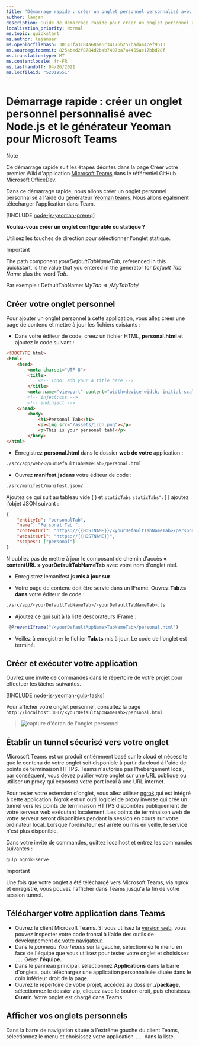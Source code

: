 ```yaml
---
title: 'Démarrage rapide : créer un onglet personnel personnalisé avec Node.js et le générateur Yeoman pour Microsoft Teams'
author: laujan
description: Guide de démarrage rapide pour créer un onglet personnel avec le générateur Yeoman pour Microsoft Teams.
localization_priority: Normal
ms.topic: quickstart
ms.author: lajanuar
ms.openlocfilehash: 30143fa3c84a68ae6c34176b252badaa4cef9613
ms.sourcegitcommit: 825abed2f8784d2bab7407ba7a4455ae17bbd28f
ms.translationtype: MT
ms.contentlocale: fr-FR
ms.lasthandoff: 04/26/2021
ms.locfileid: "52019551"
---
```

# <a name="quickstart-create-a-custom-personal-tab-with-nodejs-and-the-yeoman-generator-for-microsoft-teams"></a>Démarrage rapide : créer un onglet personnel personnalisé avec Node.js et le générateur Yeoman pour Microsoft Teams

>[!NOTE]
>Ce démarrage rapide suit les étapes décrites dans la page Créer votre premier Wiki d'application [Microsoft Teams](https://github.com/OfficeDev/generator-teams/wiki/Build-Your-First-Microsoft-Teams-App) dans le référentiel GitHub Microsoft OfficeDev.

Dans ce démarrage rapide, nous allons créer un onglet personnel personnalisé à l'aide du générateur [Yeoman teams.](https://github.com/OfficeDev/generator-teams/wiki/Build-Your-First-Microsoft-Teams-App) Nous allons également télécharger l'application dans Team.

[!INCLUDE [node-js-yeoman-prereq](~/includes/tabs/node-js-yeoman-prereq.md)]

**Voulez-vous créer un onglet configurable ou statique ?**

Utilisez les touches de direction pour sélectionner l'onglet statique.

>[!IMPORTANT]
>The path component *yourDefaultTabNameTab*, referenced in this quickstart, is the value that you entered in the generator for *Default Tab Name* plus the word *Tab*.
>
>Par exemple : DefaultTabName: *MyTab*  =>  */MyTabTab/*

## <a name="create-your-personal-tab"></a>Créer votre onglet personnel

Pour ajouter un onglet personnel à cette application, vous allez créer une page de contenu et mettre à jour les fichiers existants :

- Dans votre éditeur de code, créez un fichier HTML, **personal.html** et ajoutez le code suivant :

```html
<!DOCTYPE html>
<html>
    <head>
        <meta charset="UTF-8">
        <title>
            <!-- Todo: add your a title here -->
        </title>
        <meta name="viewport" content="width=device-width, initial-scale=1.0">
        <!-- inject:css -->
        <!-- endinject -->
    </head>
        <body>
            <h1>Personal Tab</h1>
            <p><img src="/assets/icon.png"></p>
            <p>This is your personal tab!</p>
        </body>
</html>
```

- Enregistrez **personal.html** dans le dossier **web de votre** application :

```bash
./src/app/web/<yourDefaultTabNameTab>/personal.html
```

- Ouvrez **manifest.jsdans** votre éditeur de code :

```bash
./src/manifest/manifest.json/
```

Ajoutez ce qui suit au tableau vide ( ) et `staticTabs` `staticTabs":[]` ajoutez l'objet JSON suivant :

```json
{
    "entityId": "personalTab",
    "name": "Personal Tab ",
    "contentUrl": "https://{{HOSTNAME}}/<yourDefaultTabNameTab>/personal.html",
    "websiteUrl": "https://{{HOSTNAME}}",
    "scopes": ["personal"]
}

```

N'oubliez pas de mettre à jour le composant de chemin d'accès **« contentURL** **» yourDefaultTabNameTab** avec votre nom d'onglet réel.

- Enregistrez lemanifest.js **mis à jour sur**.

- Votre page de contenu doit être servie dans un IFrame. Ouvrez **Tab.ts dans** votre éditeur de code :

 ```bash
./src/app/<yourDefaultTabNameTab>/<yourDefaultTabNameTab>.ts
```

- Ajoutez ce qui suit à la liste descorateurs IFrame :

```typescript
 @PreventIframe("/<yourDefaultAppName>TabNameTab>/personal.html")
```

- Veillez à enregistrer le fichier **Tab.ts** mis à jour. Le code de l'onglet est terminé.

## <a name="build-and-run-your-application"></a>Créer et exécuter votre application

Ouvrez une invite de commandes dans le répertoire de votre projet pour effectuer les tâches suivantes.

[!INCLUDE [node-js-yeoman-gulp-tasks](~/includes/tabs/node-js-yeoman-gulp-tasks.md)]

Pour afficher votre onglet personnel, consultez la page `http://localhost:3007/<yourDefaultAppNameTab>/personal.html`

>![capture d'écran de l'onglet personnel](/microsoftteams/platform/assets/images/tab-images/personalTab.PNG)

## <a name="establish-a-secure-tunnel-to-your-tab"></a>Établir un tunnel sécurisé vers votre onglet

Microsoft Teams est un produit entièrement basé sur le cloud et nécessite que le contenu de votre onglet soit disponible à partir du cloud à l'aide de points de terminaison HTTPS. Teams n'autorise pas l'hébergement local, par conséquent, vous devez publier votre onglet sur une URL publique ou utiliser un proxy qui exposera votre port local à une URL internet.

Pour tester votre extension d'onglet, vous allez utiliser [ngrok,](https://ngrok.com/docs)qui est intégré à cette application. Ngrok est un outil logiciel de proxy inverse qui crée un tunnel vers les points de terminaison HTTPS disponibles publiquement de votre serveur web exécutant localement. Les points de terminaison web de votre serveur seront disponibles pendant la session en cours sur votre ordinateur local. Lorsque l'ordinateur est arrêté ou mis en veille, le service n'est plus disponible.

Dans votre invite de commandes, quittez localhost et entrez les commandes suivantes :

```bash
gulp ngrok-serve
```

> [!IMPORTANT]
> Une fois que votre onglet a été téléchargé vers Microsoft Teams, via *ngrok* et enregistré, vous pouvez l'afficher dans Teams jusqu'à la fin de votre session tunnel.

## <a name="upload-your-application-to-teams"></a>Télécharger votre application dans Teams

- Ouvrez le client Microsoft Teams. Si vous utilisez la [version web,](https://teams.microsoft.com) vous pouvez inspecter votre code frontal à l'aide des outils de développement [de votre navigateur.](~/tabs/how-to/developer-tools.md)
- Dans le *panneau YourTeams* sur la gauche, sélectionnez le menu en face de l'équipe que vous utilisez pour tester votre onglet et choisissez `...` Gérer **l'équipe.**
- Dans le panneau principal, sélectionnez  **Applications** dans la barre d'onglets, puis téléchargez une application personnalisée située dans le coin inférieur droit de la page.
- Ouvrez le répertoire de votre projet, accédez au dossier **./package,** sélectionnez le dossier zip, cliquez avec le bouton droit, puis choisissez **Ouvrir**. Votre onglet est chargé dans Teams.

## <a name="view-your-personal-tabs"></a>Afficher vos onglets personnels

Dans la barre de navigation située à l'extrême gauche du client Teams, sélectionnez le menu et choisissez votre application `...` dans la liste.
